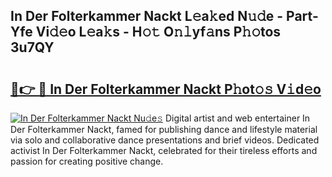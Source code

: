 ## In Der Folterkammer Nackt L𝚎a𝚔ed N𝚞𝚍e - Part-Yfe Vi𝚍𝚎o L𝚎a𝚔s - H𝚘𝚝 O𝚗𝚕yf𝚊ns P𝚑𝚘tos 3u7QY

# <h2><a href="http://kf7voyn.oniu.top/?m=In+Der+Folterkammer+Nackt">🔗👉 🔴 In Der Folterkammer Nackt P𝚑ot𝚘𝚜 V𝚒d𝚎o</a></h2>

[![In Der Folterkammer Nackt Nu𝚍e𝚜](https://i.imgur.com/0qMVB7G.gif)](http://kf7voyn.oniu.top/?m=In+Der+Folterkammer+Nackt)
Digital artist and web entertainer In Der Folterkammer Nackt, famed for publishing dance and lifestyle material via solo and collaborative dance presentations and brief videos. Dedicated activist In Der Folterkammer Nackt, celebrated for their tireless efforts and passion for creating positive change.  
